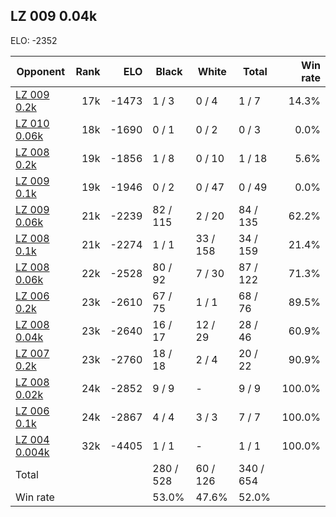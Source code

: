 ## LZ 009 0.04k ##

ELO: -2352

Opponent | Rank | ELO | Black | White | Total | Win rate
---------|-----:|----:|-------|-------|-------|-------:
[LZ 009 0.2k](LZ%20009%200.2k.md) | 17k | -1473 | 1 / 3 | 0 / 4 | 1 / 7 | 14.3%
[LZ 010 0.06k](LZ%20010%200.06k.md) | 18k | -1690 | 0 / 1 | 0 / 2 | 0 / 3 | 0.0%
[LZ 008 0.2k](LZ%20008%200.2k.md) | 19k | -1856 | 1 / 8 | 0 / 10 | 1 / 18 | 5.6%
[LZ 009 0.1k](LZ%20009%200.1k.md) | 19k | -1946 | 0 / 2 | 0 / 47 | 0 / 49 | 0.0%
[LZ 009 0.06k](LZ%20009%200.06k.md) | 21k | -2239 | 82 / 115 | 2 / 20 | 84 / 135 | 62.2%
[LZ 008 0.1k](LZ%20008%200.1k.md) | 21k | -2274 | 1 / 1 | 33 / 158 | 34 / 159 | 21.4%
[LZ 008 0.06k](LZ%20008%200.06k.md) | 22k | -2528 | 80 / 92 | 7 / 30 | 87 / 122 | 71.3%
[LZ 006 0.2k](LZ%20006%200.2k.md) | 23k | -2610 | 67 / 75 | 1 / 1 | 68 / 76 | 89.5%
[LZ 008 0.04k](LZ%20008%200.04k.md) | 23k | -2640 | 16 / 17 | 12 / 29 | 28 / 46 | 60.9%
[LZ 007 0.2k](LZ%20007%200.2k.md) | 23k | -2760 | 18 / 18 | 2 / 4 | 20 / 22 | 90.9%
[LZ 008 0.02k](LZ%20008%200.02k.md) | 24k | -2852 | 9 / 9 | - | 9 / 9 | 100.0%
[LZ 006 0.1k](LZ%20006%200.1k.md) | 24k | -2867 | 4 / 4 | 3 / 3 | 7 / 7 | 100.0%
[LZ 004 0.004k](LZ%20004%200.004k.md) | 32k | -4405 | 1 / 1 | - | 1 / 1 | 100.0%
Total | | | 280 / 528 | 60 / 126 | 340 / 654 | 
Win rate| | | 53.0% | 47.6% | 52.0% | 
